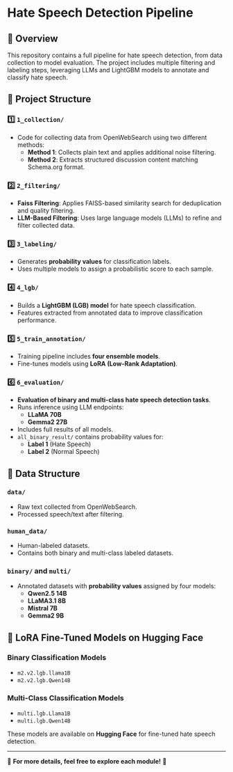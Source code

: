 # Hate Speech Detection Pipeline

## 📌 Overview
This repository contains a full pipeline for hate speech detection, from data collection to model evaluation. The project includes multiple filtering and labeling steps, leveraging LLMs and LightGBM models to annotate and classify hate speech.

## 📂 Project Structure

### 1️⃣ `1_collection/`  
- Code for collecting data from OpenWebSearch using two different methods:
  - **Method 1**: Collects plain text and applies additional noise filtering.
  - **Method 2**: Extracts structured discussion content matching Schema.org format.

### 2️⃣ `2_filtering/`  
- **Faiss Filtering**: Applies FAISS-based similarity search for deduplication and quality filtering.
- **LLM-Based Filtering**: Uses large language models (LLMs) to refine and filter collected data.

### 3️⃣ `3_labeling/`  
- Generates **probability values** for classification labels.
- Uses multiple models to assign a probabilistic score to each sample.

### 4️⃣ `4_lgb/`  
- Builds a **LightGBM (LGB) model** for hate speech classification.
- Features extracted from annotated data to improve classification performance.

### 5️⃣ `5_train_annotation/`  
- Training pipeline includes **four ensemble models**.
- Fine-tunes models using **LoRA (Low-Rank Adaptation)**.

### 6️⃣ `6_evaluation/`  
- **Evaluation of binary and multi-class hate speech detection tasks**.
- Runs inference using LLM endpoints:
  - **LLaMA 70B**
  - **Gemma2 27B**
- Includes full results of all models.
- `all_binary_result/` contains probability values for:
  - **Label 1** (Hate Speech)
  - **Label 2** (Normal Speech)

## 📁 Data Structure

### `data/`
- Raw text collected from OpenWebSearch.
- Processed speech/text after filtering.

### `human_data/`
- Human-labeled datasets.
- Contains both binary and multi-class labeled datasets.

### `binary/` and `multi/`
- Annotated datasets with **probability values** assigned by four models:
  - **Qwen2.5 14B**
  - **LLaMA3.1 8B**
  - **Mistral 7B**
  - **Gemma2 9B**

## 🚀 LoRA Fine-Tuned Models on Hugging Face

### **Binary Classification Models**
- `m2.v2.lgb.llama1B`
- `m2.v2.lgb.Qwen14B`

### **Multi-Class Classification Models**
- `multi.lgb.Llama1B`
- `multi.lgb.Qwen14B`

These models are available on **Hugging Face** for fine-tuned hate speech detection.

---
📢 **For more details, feel free to explore each module!** 🚀

